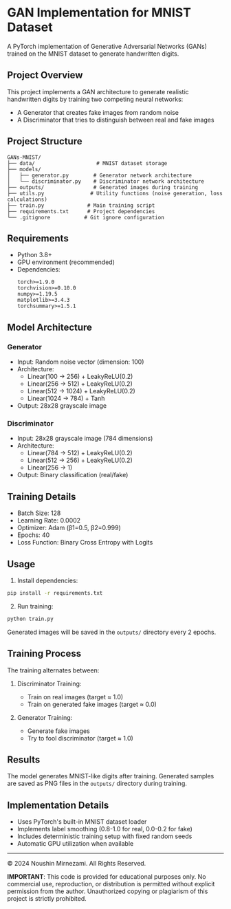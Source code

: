 
# GAN Implementation for MNIST Dataset

A PyTorch implementation of Generative Adversarial Networks (GANs) trained on the MNIST dataset to generate handwritten digits.


## Project Overview

This project implements a GAN architecture to generate realistic handwritten digits by training two competing neural networks:
- A Generator that creates fake images from random noise
- A Discriminator that tries to distinguish between real and fake images

## Project Structure

```
GANs-MNIST/
├── data/                    # MNIST dataset storage
├── models/
│   ├── generator.py        # Generator network architecture
│   └── discriminator.py    # Discriminator network architecture
├── outputs/                # Generated images during training
├── utils.py               # Utility functions (noise generation, loss calculations)
├── train.py              # Main training script
├── requirements.txt      # Project dependencies
└── .gitignore           # Git ignore configuration
```

## Requirements

- Python 3.8+
- GPU environment (recommended)
- Dependencies:
  ```
  torch>=1.9.0
  torchvision>=0.10.0
  numpy>=1.19.5
  matplotlib>=3.4.3
  torchsummary>=1.5.1
  ```

## Model Architecture

### Generator
- Input: Random noise vector (dimension: 100)
- Architecture:
  - Linear(100 → 256) + LeakyReLU(0.2)
  - Linear(256 → 512) + LeakyReLU(0.2)
  - Linear(512 → 1024) + LeakyReLU(0.2)
  - Linear(1024 → 784) + Tanh
- Output: 28x28 grayscale image

### Discriminator
- Input: 28x28 grayscale image (784 dimensions)
- Architecture:
  - Linear(784 → 512) + LeakyReLU(0.2)
  - Linear(512 → 256) + LeakyReLU(0.2)
  - Linear(256 → 1)
- Output: Binary classification (real/fake)

## Training Details

- Batch Size: 128
- Learning Rate: 0.0002
- Optimizer: Adam (β1=0.5, β2=0.999)
- Epochs: 40
- Loss Function: Binary Cross Entropy with Logits

## Usage

1. Install dependencies:
```bash
pip install -r requirements.txt
```

2. Run training:
```bash
python train.py
```

Generated images will be saved in the `outputs/` directory every 2 epochs.

## Training Process

The training alternates between:
1. Discriminator Training:
   - Train on real images (target ≈ 1.0)
   - Train on generated fake images (target ≈ 0.0)

2. Generator Training:
   - Generate fake images
   - Try to fool discriminator (target ≈ 1.0)

## Results

The model generates MNIST-like digits after training. Generated samples are saved as PNG files in the `outputs/` directory during training.

## Implementation Details

- Uses PyTorch's built-in MNIST dataset loader
- Implements label smoothing (0.8-1.0 for real, 0.0-0.2 for fake)
- Includes deterministic training setup with fixed random seeds
- Automatic GPU utilization when available

---
© 2024 Noushin Mirnezami. All Rights Reserved.

**IMPORTANT**: This code is provided for educational purposes only. No commercial use, reproduction, or distribution is permitted without explicit permission from the author. Unauthorized copying or plagiarism of this project is strictly prohibited.

